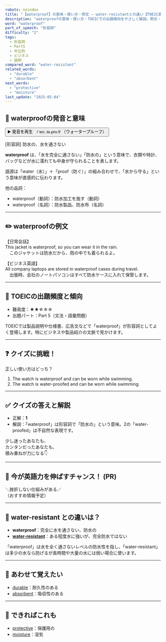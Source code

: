 ```yaml
---
robots: noindex
title: "【waterproof】の意味・使い方・例文 ― water-resistantとの違い【TOEIC英単語】"
description: "waterproofの意味・使い方・TOEICでの出題傾向をやさしく解説。例文・クイズ付きでwater-resistantとの違いもわかりやすく学べます。"
word: "waterproof"
part_of_speech: "形容詞"
difficulty: "2"
tags:
  - 形容詞
  - Part5
  - 中立的
  - ビジネス
  - 説明
compared_word: "water-resistant"
related_words:
  - "durable"
  - "absorbent"
next_words:
  - "protective"
  - "moisture"
last_update: "2025-05-04"
---
```


## 🔰 waterproofの発音と意味

<button class="play-audio" onclick="playTTS('waterproof')">
  <span class="play-audio-main">
    ▶️ 発音を再生　/ˈwɔː.tə.pruːf/
  </span>
  <span class="play-audio-sub">
    （ウォータープルーフ）
  </span>
</button>

[形容詞] 防水の、水を通さない

**waterproof** は、「水を完全に通さない」「防水の」という意味で、衣類や時計、バッグなどが水に濡れても中身が守られることを表します。

語源は「water（水）」＋「proof（防ぐ）」の組み合わせで、「水から守る」という意味が直感的に伝わります。

他の品詞：  
- waterproof（動詞）：防水加工を施す（動詞）
- waterproof（名詞）：防水製品、防水布（名詞）

---

## ✏️ waterproofの例文

【日常会話】  
This jacket is waterproof, so you can wear it in the rain.  
　このジャケットは防水だから、雨の中でも着られるよ。

【ビジネス英語】  
All company laptops are stored in waterproof cases during travel.  
　出張時、会社のノートパソコンはすべて防水ケースに入れて保管します。

---

## 🎯 TOEICの出題頻度と傾向

- 難易度：★★☆☆☆
- 出題パート：Part 5（文法・語彙問題）

TOEICでは製品説明や仕様書、広告文などで「waterproof」が形容詞としてよく登場します。特にビジネスや製品紹介の文脈で見かけます。

---

## ❓ クイズに挑戦！

正しい使い方はどっち？

1. The watch is waterproof and can be worn while swimming.  
2. The watch is water-proofed and can be worn while swimming.

---

## ✅ クイズの答えと解説

- 正解：**1**
- 解説：「waterproof」は形容詞で「防水の」という意味。2の「water-proofed」は不自然な表現です。

少し迷ったあなたも、  
カンタンだったあなたも、  
積み重ねが力になる👇️

---

## 🚀 今が英語力を伸ばすチャンス！ (PR)

<div class="info-center">
＼挫折しない仕組みがある／<br>  
（おすすめ情報予定）
</div>

---

## 🤔  water-resistant との違いは？

- **waterproof**：完全に水を通さない、防水の
- **[water-resistant](/water-resistant)**：ある程度水に強いが、完全防水ではない

「waterproof」は水を全く通さないレベルの防水性を指し、「water-resistant」は多少の水なら防げるが長時間や大量の水には弱い場合に使います。

---

## 🧩 あわせて覚えたい

- [durable](/durable)：耐久性のある
- [absorbent](/absorbent)：吸収性のある

---

## 📖 できればこれも

- [protective](/protective)：保護用の
- [moisture](/moisture)：湿気

<!-- cvid: aid47_bid35 -->
